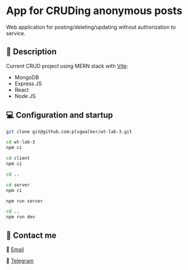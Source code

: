 # App for CRUDing anonymous posts

Web application for posting/deleting/updating without authorization to service.

## :pencil: Description

Current CRUD project using MERN stack with [Vite]("https://vitejs.dev/"):

- MongoDB
- Express JS
- React
- Node JS

## :computer: Configuration and startup

```bash
git clone git@github.com:plxgwalker/wt-lab-3.git

cd wt-lab-3
npm ci

cd client
npm ci

cd ..

cd server
npm ci

npm run server

cd ..
npm run dev
```

## :iphone: Contact me

:email: [Email](mailto:olegsuv.dev@gmail.com)

:calling: [Telegram](https://t.me/suph0mi3)

